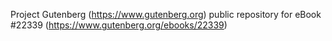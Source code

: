 Project Gutenberg (https://www.gutenberg.org) public repository for eBook #22339 (https://www.gutenberg.org/ebooks/22339)

